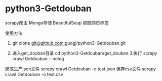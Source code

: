 # python3-Getdouban
scrapy爬虫  Mongo存储  BeautifulSoup 抓取网页标签


使用方法  
1. git clone git@github.com:guogj/python3-Getdouban.git

2. 进入get_douban目录
cd python3-Getdouban/get_douban
 3.执行
 scrapy crawl Getdouban --nolog
 
爬取生产json文件
scrapy crawl  Getdouban  -o test.json
保存csv文件
scrapy crawl Getdouban  -o test.csv
